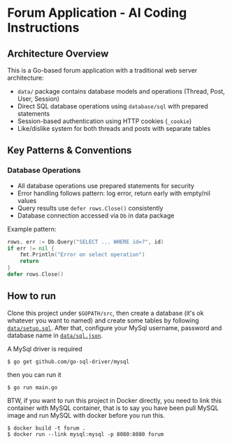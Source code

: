 # Forum Application - AI Coding Instructions

## Architecture Overview
This is a Go-based forum application with a traditional web server architecture:
- `data/` package contains database models and operations (Thread, Post, User, Session)
- Direct SQL database operations using `database/sql` with prepared statements
- Session-based authentication using HTTP cookies (`_cookie`)
- Like/dislike system for both threads and posts with separate tables

## Key Patterns & Conventions

### Database Operations
- All database operations use prepared statements for security
- Error handling follows pattern: log error, return early with empty/nil values
- Query results use `defer rows.Close()` consistently
- Database connection accessed via `Db` in data package

Example pattern:
```go
rows, err := Db.Query("SELECT ... WHERE id=?", id)
if err != nil {
    fmt.Println("Error on select operation")
    return
}
defer rows.Close()
```

## How to run

Clone this project under `$GOPATH/src`, then create a database (it's ok whatever you want to named) and create some tables 
by following [`data/setup.sql`](./data/setup.sql). After that, configure your MySql username, password and database name 
in [`data/sql.json`](./data/sql.json).

A MySql driver is required

```
$ go get github.com/go-sql-driver/mysql
```

then you can run it
```
$ go run main.go 
```

BTW, if you want to run this project in Docker directly, you need to link this container with MySQL container, that is to 
say you have been pull MySQL image and run MySQL with docker before you run this.

```
$ docker build -t forum .
$ docker run --link mysql:mysql -p 8080:8080 forum
```
